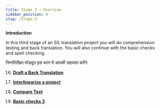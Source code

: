 ```yaml
---
title: Stage 3 – Overview
sidebar_position: 0
slug: /Stage-3
---
```




**Introduction**


In this third stage of an SIL translation project you will do comprehension testing and back translation. You will also continue with the basic checks and spell checking.


निम्नलिखित मॉड्यूल इस चरण में आपकी सहायता करेंगे:


 16.  [**Draft a Back Translation**](/16.BT1)


 17.  [**Interlinearize a project**](/17.BT2)


 18.  [**Compare Text**](/18.CT)


 19.  [**Basic checks 3**](/19.BC3)

